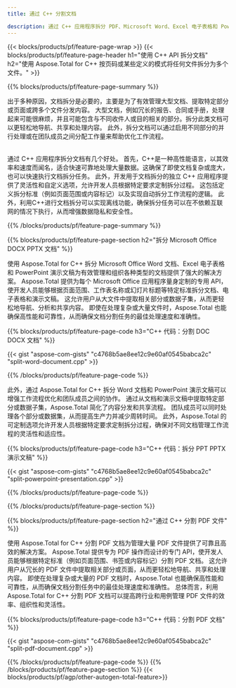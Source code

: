 ```yaml
---
title: 通过 C++ 分割文档 

description: 通过 C++ 应用程序拆分 PDF、Microsoft Word、Excel 电子表格和 PowerPoint 演示文稿。 按页码或某些预定义模式拆分文档。
---
```


{{< blocks/products/pf/feature-page-wrap >}}
{{< blocks/products/pf/feature-page-header h1="使用 C++ API 拆分文档" h2="使用 Aspose.Total for C++ 按页码或某些定义的模式将任何文件拆分为多个文件。" >}}

{{% blocks/products/pf/feature-page-summary %}}

出于多种原因，文档拆分是必要的，主要是为了有效管理大型文档、提取特定部分或页面或跨多个文件分发内容。 大型文档，例如冗长的报告、合同或手册，处理起来可能很麻烦，并且可能包含与不同收件人或目的相关的部分。拆分此类文档可以更轻松地导航、共享和处理内容。 此外，拆分文档可以通过启用不同部分的并行处理或在团队成员之间分配工作量来帮助优化工作流程。 <br /><br />

通过 C++ 应用程序拆分文档有几个好处。 首先，C++是一种高性能语言，以其效率和速度而闻名，适合快速可靠地处理大量数据。这确保了即使文档复杂或庞大，也可以快速执行文档拆分任务。 此外，开发用于文档拆分的独立 C++ 应用程序提供了灵活性和自定义选项，允许开发人员根据特定要求定制拆分过程。 这包括定义拆分标准（例如页面范围或内容标记）以及实现自动拆分工作流程的逻辑。 此外，利用C++进行文档拆分可以实现离线功能，确保拆分任务可以在不依赖互联网的情况下执行，从而增强数据隐私和安全性。 

{{% /blocks/products/pf/feature-page-summary  %}}

{{% blocks/products/pf/feature-page-section  h2="拆分 Microsoft Office DOCX PPTX 文档" %}}

使用 Aspose.Total for C++ 拆分 Microsoft Office Word 文档、Excel 电子表格和 PowerPoint 演示文稿为有效管理和组织各种类型的文档提供了强大的解决方案。 Aspose.Total 提供为每个 Microsoft Office 应用程序量身定制的专用 API，使开发人员能够根据页面范围、工作表名称或幻灯片标题等特定标准拆分文档、电子表格和演示文稿。 这允许用户从大文件中提取相关部分或数据子集，从而更轻松地导航、分析和共享内容。 即使在处理复杂或大量文件时，Aspose.Total 也能确保高性能和可靠性，从而确保文档分割任务的最佳处理速度和准确性。

{{% blocks/products/pf/feature-page-code h3="C++ 代码：分割 DOC DOCX 文档" %}}

{{< gist "aspose-com-gists" "c4768b5ae8ee12c9e60af0545babca2c" "split-word-document.cpp" >}}

{{% /blocks/products/pf/feature-page-code  %}}

此外，通过 Aspose.Total for C++ 拆分 Word 文档和 PowerPoint 演示文稿可以增强工作流程优化和团队成员之间的协作。 通过从文档和演示文稿中提取特定部分或数据子集，Aspose.Total 简化了内容分发和共享流程。 团队成员可以同时处理各个部分或数据集，从而提高生产力并减少周转时间。 此外，Aspose.Total 的可定制选项允许开发人员根据特定要求定制拆分过程，确保对不同文档管理工作流程的灵活性和适应性。

{{% blocks/products/pf/feature-page-code h3="C++ 代码：拆分 PPT PPTX 演示文稿" %}}

{{< gist "aspose-com-gists" "c4768b5ae8ee12c9e60af0545babca2c" "split-powerpoint-presentation.cpp" >}}

{{% /blocks/products/pf/feature-page-code  %}}

{{% /blocks/products/pf/feature-page-section %}}

{{% blocks/products/pf/feature-page-section  h2="通过 C++ 分割 PDF 文件" %}}

使用 Aspose.Total for C++ 分割 PDF 文档为管理大量 PDF 文件提供了可靠且高效的解决方案。 Aspose.Total 提供专为 PDF 操作而设计的专门 API，使开发人员能够根据特定标准（例如页面范围、书签或内容标记）分割 PDF 文档。 这允许用户从冗长的 PDF 文件中提取相关部分或页面，从而更轻松地导航、共享和处理内容。 即使在处理复杂或大量的 PDF 文档时，Aspose.Total 也能确保高性能和可靠性，从而确保文档分割任务中的最佳处理速度和准确性。 总体而言，利用 Aspose.Total for C++ 分割 PDF 文档可以提高跨行业和用例管理 PDF 文件的效率、组织性和灵活性。

{{% blocks/products/pf/feature-page-code h3="C++ 代码：分割 PDF 文档" %}}

{{< gist "aspose-com-gists" "c4768b5ae8ee12c9e60af0545babca2c" "split-pdf-document.cpp" >}}

{{% /blocks/products/pf/feature-page-code  %}}
{{% /blocks/products/pf/feature-page-section %}}
{{< blocks/products/pf/agp/other-autogen-total-feature>}}